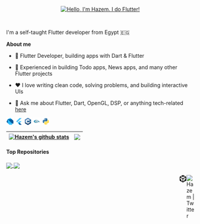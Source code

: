 <p align="center"><a href="#"><img width="80%" alt="Hello, I'm Hazem. I do Flutter!" src="./assets/gh-readme-header.png" /></a></p>

<br />

I'm a self-taught Flutter developer from Egypt 🇪🇬

**About me**

- 💼 Flutter Developer, building apps with Dart & Flutter  

- 📱 Experienced in building Todo apps, News apps, and many other Flutter projects  

- ❤️ I love writing clean code, solving problems, and building interactive UIs  

- 💬 Ask me about Flutter, Dart, OpenGL, DSP, or anything tech-related [here](https://github.com/hazemmahmoudfathy/issues)

<code><img height="20" alt="dart" src="https://raw.githubusercontent.com/github/explore/80688e429a7d4ef2fca1e82350fe8e3517d3494d/topics/dart/dart.png"></code>
<code><img height="20" alt="flutter" src="https://raw.githubusercontent.com/github/explore/80688e429a7d4ef2fca1e82350fe8e3517d3494d/topics/flutter/flutter.png"></code>
<code><img height="20" alt="c++" src="https://raw.githubusercontent.com/github/explore/06ce7c91f8f7a7bcb1c5a9b46b7d81f1e142a7e3/topics/cpp/cpp.png"></code>
<code><img height="20" alt="opengl" src="https://raw.githubusercontent.com/github/explore/5c058a388828bb5fde0bcafd4bc867b5bb3f26f3/topics/opengl/opengl.png"></code>
<code><img height="20" alt="python" src="https://raw.githubusercontent.com/github/explore/06ce7c91f8f7a7bcb1c5a9b46b7d81f1e142a7e3/topics/python/python.png"></code>    

| <a href="https://github.com/hazemmahmoudfathy/github-readme-stats"><img align="center" src="https://github-readme-stats.vercel.app/api?username=hazemmahmoudfathy&show_icons=true&include_all_commits=true&theme=buefy&hide_border=true" alt="Hazem's github stats" /></a> | <a href="https://github.com/hazemmahmoudfathy/github-readme-stats"><img align="center" src="https://github-readme-stats.vercel.app/api/top-langs/?username=hazemmahmoudfathy&layout=compact&theme=buefy&hide_border=true" /></a> |
| ------------- | ------------- |

#### Top Repositories

<a href="https://github.com/hazemmahmoudfathy/TodoApp-Flutter">
  <img align="center" src="https://github-readme-stats.vercel.app/api/pin/?username=hazemmahmoudfathy&repo=TodoApp-Flutter&theme=buefy" />
</a>
<a href="https://github.com/hazemmahmoudfathy/NewsApp-Flutter">
  <img align="center" src="https://github-readme-stats.vercel.app/api/pin/?username=hazemmahmoudfathy&repo=NewsApp-Flutter&theme=buefy" />
</a>

<br />
<br />

<a href="https://twitter.com/your-twitter">
  <img align="right" alt="Hazem | Twitter" width="21px" src="https://raw.githubusercontent.com/anuraghazra/anuraghazra/master/assets/twitter.svg" />
</a>
<a href="https://codesandbox.io/u/hazemmahmoudfathy">
  <img align="right" alt="Hazem | CodeSandbox" width="20px" src="https://raw.githubusercontent.com/anuraghazra/anuraghazra/master/assets/codesandbox.svg" />
</a>
